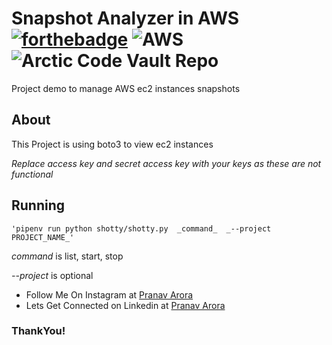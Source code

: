# Snapshot Analyzer in AWS  [![forthebadge](https://forthebadge.com/images/badges/made-with-python.svg)](https://forthebadge.com)   <img alt="AWS" src="https://img.shields.io/badge/AWS-%23FF9900.svg?&style=for-the-badge&logo=amazon-aws&logoColor=white"/> ![Arctic Code Vault Repo](https://img.shields.io/badge/Repository-Arctic%20Code%20Vault-blue)
Project demo to manage AWS ec2 instances snapshots

## About
This Project is using boto3 to view ec2 instances

_Replace access key and secret access key with your keys as these are not functional_

## Running

```'pipenv run python shotty/shotty.py  _command_  _--project PROJECT_NAME_'```

*command* is list, start, stop

*--project* is optional

* Follow Me On Instagram at [Pranav Arora](https://www.instagram.com/arorapranav187)
* Lets Get Connected on Linkedin at [Pranav Arora](https://www.linkedin.com/in/pranav-arora-354b71bb/)


### ThankYou!

